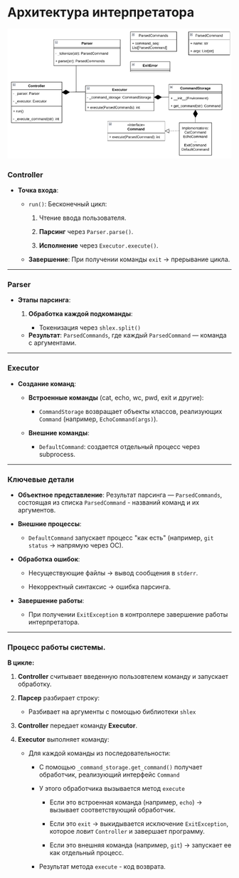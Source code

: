 # Архитектура интерпретатора

![Архитектура](./images/architecture.png)


### **Controller**

-   **Точка входа**:
    
    -   `run()`: Бесконечный цикл:
        
        1.  Чтение ввода пользователя.
            
        2.  **Парсинг**  через  `Parser.parse()`.
            
        3.  **Исполнение**  через  `Executor.execute()`.
            
    -   **Завершение**: При получении команды  `exit`  → прерывание цикла.
        

----------

### **Parser**

-   **Этапы парсинга**:

    1.  **Обработка каждой подкоманды**:
                
        -   Токенизация через  `shlex.split()`

    -   **Результат**:  `ParsedCommands`, где каждый `ParsedCommand` — команда с аргументами.


----------

### **Executor**

-   **Создание команд**:
    
    -   **Встроенные команды**  (cat, echo, wc, pwd, exit и другие):
        
        -   `CommandStorage` возвращает объекты классов, реализующих  `Command`  (например,  `EchoCommand(args)`).
            
    -   **Внешние команды**:
        
        -   `DefaultCommand`: создается отдельный процесс через subprocess.
            
----------

### **Ключевые детали**

-   **Объектное представление**: Результат парсинга — `ParsedCommands`, состоящая из списка `ParsedCommand` - названий команд и их аргументов.
    
-   **Внешние процессы**:
    
    -   `DefaultCommand`  запускает процесс "как есть" (например,  `git status`  → напрямую через ОС).
        
-   **Обработка ошибок**:
    
    -   Несуществующие файлы → вывод сообщения в  `stderr`.
        
    -   Некорректный синтаксис → ошибка парсинга.
        
-   **Завершение работы**:
    
    -   При получении `ExitException` в контроллере завершение работы интерпретатора.

----------

### **Процесс работы системы.**

**В цикле:**

1. **Controller**  считывает введенную пользовтелем команду и запускает обработку.
    
2.  **Парсер**  разбирает строку:

    -   Разбивает на аргументы с помощью библиотеки `shlex` 
        
3.  **Controller**  передает команду  **Executor**.
    
4.  **Executor**  выполняет команду:

    - Для каждой команды из последовательности:

        - С помощью `_command_storage.get_command()` получает обработчик, реализующий интерфейс `Command`

        - У этого обработчика вызывается метод `execute`
        
            -   Если это встроенная команда (например,  `echo`) → вызывает соответствующий обработчик.

            - Если это `exit`  →  выкидывается исключение `ExitException`, которое ловит `Controller` и завершает программу.
                
            -   Если это внешняя команда (например,  `git`) → запускает ее как отдельный процесс.
        
        - Результат метода `execute` - код возврата.
